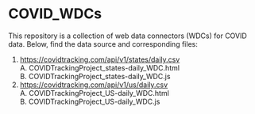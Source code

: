# COVID_WDCs
This repository is a collection of web data connectors (WDCs) for COVID data.
Below, find the data source and corresponding files:
  1. https://covidtracking.com/api/v1/states/daily.csv
    </br> A. COVIDTrackingProject_states-daily_WDC.html
    </br> B. COVIDTrackingProject_states-daily_WDC.js
  2. https://covidtracking.com/api/v1/us/daily.csv   
    A. COVIDTrackingProject_US-daily_WDC.html
    </br> B. COVIDTrackingProject_US-daily_WDC.js
